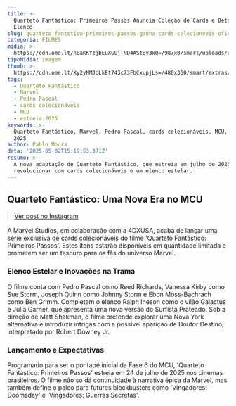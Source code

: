 ```yaml
---
title: >-
  Quarteto Fantástico: Primeiros Passos Anuncia Coleção de Cards e Detalhes do
  Elenco
slug: quarteto-fantstico-primeiros-passos-ganha-cards-colecionveis-oficiais-veja
categoria: FILMES
midia: >-
  https://cdn.ome.lt/h8aKKYzjbEuXGUj_ND4AStBy3xQ=/987x0/smart/uploads/conteudo/fotos/OMELETE_CAPA_-_2025-05-02T121154.777.png
tipoMidia: imagem
thumb: >-
  https://cdn.ome.lt/Xy2yNMJoLkEt743c73FbCxupjLs=/480x360/smart/extras/conteudos/omelete_THUMB_-_2025-05-02T121123.679.png
tags:
  - Quarteto Fantástico
  - Marvel
  - Pedro Pascal
  - cards colecionáveis
  - MCU
  - estreia 2025
keywords: >-
  Quarteto Fantástico, Marvel, Pedro Pascal, cards colecionáveis, MCU, estreia
  2025
author: Pablo Moura
data: '2025-05-02T15:19:53.371Z'
resumo: >-
  A nova adaptação de Quarteto Fantástico, que estreia em julho de 2025, promete
  revolucionar com cards colecionáveis e um elenco estelar.
---
```


## Quarteto Fantástico: Uma Nova Era no MCU

<blockquote class="instagram-media" data-instgrm-permalink="https://www.instagram.com/reel/DJJ8or_pOu1/" data-instgrm-version="14" style="width:100%; max-width:540px; margin:1rem auto;"><a href="https://www.instagram.com/reel/DJJ8or_pOu1/">Ver post no Instagram</a></blockquote>

A Marvel Studios, em colaboração com a 4DXUSA, acaba de lançar uma série exclusiva de cards colecionáveis do filme 'Quarteto Fantástico: Primeiros Passos'. Estes itens estarão disponíveis em quantidade limitada e prometem ser um tesouro para os fãs do universo Marvel.

### Elenco Estelar e Inovações na Trama

O filme conta com Pedro Pascal como Reed Richards, Vanessa Kirby como Sue Storm, Joseph Quinn como Johnny Storm e Ebon Moss-Bachrach como Ben Grimm. Completam o elenco Ralph Ineson como o vilão Galactus e Julia Garner, que apresenta uma nova versão do Surfista Prateado. Sob a direção de Matt Shakman, o filme pretende explorar uma Nova York alternativa e introduzir intrigas com a possível aparição de Doutor Destino, interpretado por Robert Downey Jr.

### Lançamento e Expectativas

Programado para ser o pontapé inicial da Fase 6 do MCU, 'Quarteto Fantástico: Primeiros Passos' estreia em 24 de julho de 2025 nos cinemas brasileiros. O filme não só dá continuidade à narrativa épica da Marvel, mas também define o palco para futuros blockbusters como 'Vingadores: Doomsday' e 'Vingadores: Guerras Secretas'.
